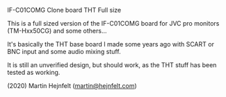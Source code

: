 IF-C01COMG Clone board THT Full size

This is a full sized version of the IF-C01COMG board for JVC pro monitors (TM-Hxx50CG) and some others...

It's basically the THT base board I made some years ago with SCART or BNC input and some audio mixing
stuff.

It is still an unverified design, but should work, as the THT stuff has been tested as working.

(2020) Martin Hejnfelt (martin@hejnfelt.com)
